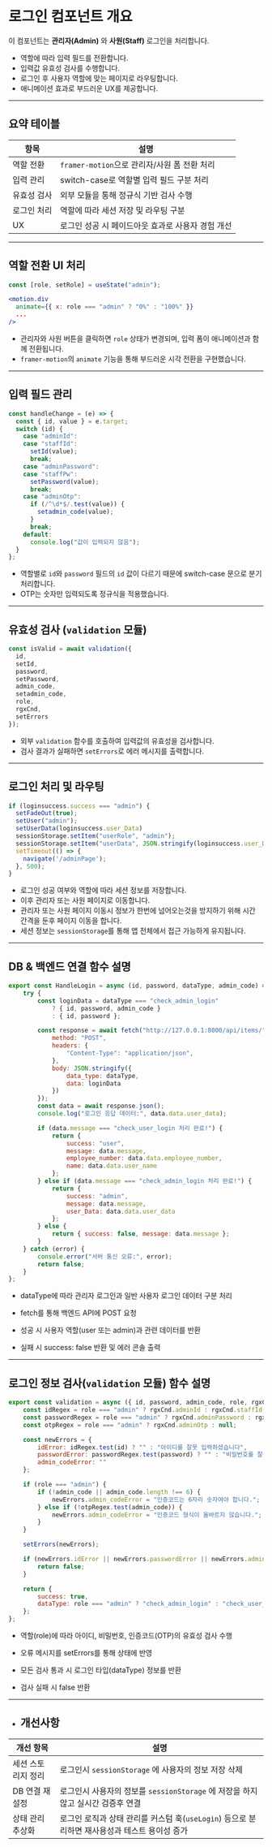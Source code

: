 # 로그인 컴포넌트 개요

이 컴포넌트는 **관리자(Admin)** 와 **사원(Staff)** 로그인을 처리합니다.

- 역할에 따라 입력 필드를 전환합니다.
- 입력값 유효성 검사를 수행합니다.
- 로그인 후 사용자 역할에 맞는 페이지로 라우팅합니다.
- 애니메이션 효과로 부드러운 UX를 제공합니다.

---

## 요약 테이블

| 항목     | 설명                                        |
|----------|---------------------------------------------|
| 역할 전환 | `framer-motion`으로 관리자/사원 폼 전환 처리  |
| 입력 관리 | switch-case로 역할별 입력 필드 구분 처리      |
| 유효성 검사 | 외부 모듈을 통해 정규식 기반 검사 수행            |
| 로그인 처리 | 역할에 따라 세션 저장 및 라우팅 구분             |
| UX       | 로그인 성공 시 페이드아웃 효과로 사용자 경험 개선 |

---

## 역할 전환 UI 처리

```jsx
const [role, setRole] = useState("admin");

<motion.div
  animate={{ x: role === "admin" ? "0%" : "100%" }}
  ...
/>
```

- 관리자와 사원 버튼을 클릭하면 `role` 상태가 변경되며, 입력 폼이 애니메이션과 함께 전환됩니다.
- `framer-motion`의 `animate` 기능을 통해 부드러운 시각 전환을 구현했습니다.

---

## 입력 필드 관리

```js
const handleChange = (e) => {
  const { id, value } = e.target;
  switch (id) {
    case "adminId":
    case "staffId":
      setId(value);
      break;
    case "adminPassword":
    case "staffPw":
      setPassword(value);
      break;
    case "adminOtp":
      if (/^\d*$/.test(value)) {
        setadmin_code(value);
      }
      break;
    default:
      console.log("값이 입력되지 않음");
  }
};
```

- 역할별로 `id`와 `password` 필드의 `id` 값이 다르기 때문에 switch-case 문으로 분기 처리합니다.
- OTP는 숫자만 입력되도록 정규식을 적용했습니다.

---

## 유효성 검사 (`validation` 모듈)

```js
const isValid = await validation({
  id,
  setId,
  password,
  setPassword,
  admin_code,
  setadmin_code,
  role,
  rgxCnd,
  setErrors
});

```

- 외부 `validation` 함수를 호출하여 입력값의 유효성을 검사합니다.
- 검사 결과가 실패하면 `setErrors`로 에러 메시지를 출력합니다.

---

## 로그인 처리 및 라우팅

```js
if (loginsuccess.success === "admin") {
  setFadeOut(true);
  setUser("admin");
  setUserData(loginsuccess.user_Data)
  sessionStorage.setItem("userRole", "admin");
  sessionStorage.setItem("userData", JSON.stringify(loginsuccess.user_Data));
  setTimeout(() => {
    navigate('/adminPage');
  }, 500);
}
```

- 로그인 성공 여부와 역할에 따라 세션 정보를 저장합니다.
- 이후 관리자 또는 사원 페이지로 이동합니다.
- 관리자 또는 사원 페이지 이동시 정보가 한번에 넘어오는것을 방지하기 위해 시간 간격을 둔후 페이지 이동을 합니다.
- 세션 정보는 `sessionStorage`를 통해 앱 전체에서 접근 가능하게 유지됩니다.

---

## DB & 백엔드 연결 함수 설명

```js
export const HandleLogin = async (id, password, dataType, admin_code) => {
    try {
        const loginData = dataType === "check_admin_login"
            ? { id, password, admin_code }
            : { id, password };

        const response = await fetch("http://127.0.0.1:8000/api/items/", {
            method: "POST",
            headers: {
                "Content-Type": "application/json",
            },
            body: JSON.stringify({
                data_type: dataType,
                data: loginData
            })
        });
        const data = await response.json();
        console.log("로그인 응답 데이터:", data.data.user_data);

        if (data.message === "check_user_login 처리 완료!") {
            return { 
                success: "user", 
                message: data.message, 
                employee_number: data.data.employee_number,  
                name: data.data.user_name  
            };
        } else if (data.message === "check_admin_login 처리 완료!") {
            return { 
                success: "admin", 
                message: data.message, 
                user_Data: data.data.user_data 
            };
        } else {
            return { success: false, message: data.message }; 
        }
    } catch (error) {
        console.error("서버 통신 오류:", error);
        return false;
    }
};
```
- dataType에 따라 관리자 로그인과 일반 사용자 로그인 데이터 구분 처리

- fetch를 통해 백엔드 API에 POST 요청

- 성공 시 사용자 역할(user 또는 admin)과 관련 데이터를 반환

- 실패 시 success: false 반환 및 에러 콘솔 출력

---

## 로그인 정보 검사(`validation` 모듈) 함수 설명

```js
export const validation = async ({ id, password, admin_code, role, rgxCnd, setErrors }) => {
    const idRegex = role === "admin" ? rgxCnd.adminId : rgxCnd.staffId;
    const passwordRegex = role === "admin" ? rgxCnd.adminPassword : rgxCnd.staffPw;
    const otpRegex = role === "admin" ? rgxCnd.adminOtp : null;

    const newErrors = {
        idError: idRegex.test(id) ? "" : "아이디를 잘못 입력하셨습니다",
        passwordError: passwordRegex.test(password) ? "" : "비밀번호를 잘못 입력하셨습니다",
        admin_codeError: ""
    };

    if (role === "admin") {
        if (!admin_code || admin_code.length !== 6) {
            newErrors.admin_codeError = "인증코드는 6자리 숫자여야 합니다.";
        } else if (!otpRegex.test(admin_code)) {
            newErrors.admin_codeError = "인증코드 형식이 올바르지 않습니다.";
        }
    }

    setErrors(newErrors);

    if (newErrors.idError || newErrors.passwordError || newErrors.admin_codeError) {
        return false;
    }

    return {
        success: true,
        dataType: role === "admin" ? "check_admin_login" : "check_user_login"
    };
};
```
- 역할(role)에 따라 아이디, 비밀번호, 인증코드(OTP)의 유효성 검사 수행

- 오류 메시지를 setErrors를 통해 상태에 반영

- 모든 검사 통과 시 로그인 타입(dataType) 정보를 반환

- 검사 실패 시 false 반환

---


- ##  개선사항

| 개선 항목                | 설명                                                      |
|------------------------|---------------------------------------------------------|
| 세션 스토리지 정리       | 로그인시 `sessionStorage` 에 사용자의 정보 저장 삭제|
| DB 연결 재설정           | 로그인시 사용자의 정보를  `sessionStorage` 에 저장을 하지않고 실시간 검증후 연결  |
| 상태 관리 추상화         | 로그인 로직과 상태 관리를 커스텀 훅(`useLogin`) 등으로 분리하면 재사용성과 테스트 용이성 증가 |

